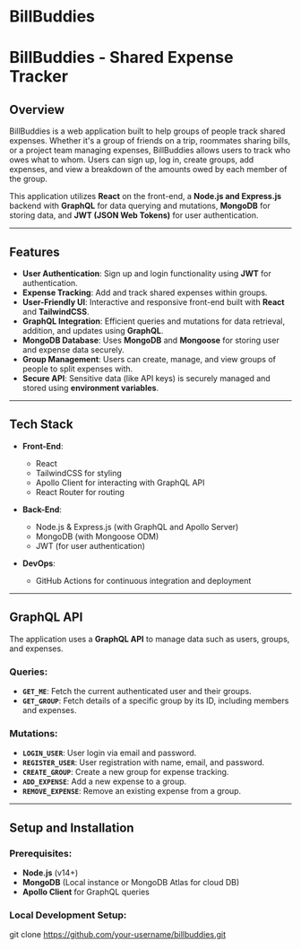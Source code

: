 
# BillBuddies 

# BillBuddies - Shared Expense Tracker

## Overview
BillBuddies is a web application built to help groups of people track shared expenses. Whether it's a group of friends on a trip, roommates sharing bills, or a project team managing expenses, BillBuddies allows users to track who owes what to whom. Users can sign up, log in, create groups, add expenses, and view a breakdown of the amounts owed by each member of the group.

This application utilizes **React** on the front-end, a **Node.js and Express.js** backend with **GraphQL** for data querying and mutations, **MongoDB** for storing data, and **JWT (JSON Web Tokens)** for user authentication.

---

## Features

- **User Authentication**: Sign up and login functionality using **JWT** for authentication.
- **Expense Tracking**: Add and track shared expenses within groups.
- **User-Friendly UI**: Interactive and responsive front-end built with **React** and **TailwindCSS**.
- **GraphQL Integration**: Efficient queries and mutations for data retrieval, addition, and updates using **GraphQL**.
- **MongoDB Database**: Uses **MongoDB** and **Mongoose** for storing user and expense data securely.
- **Group Management**: Users can create, manage, and view groups of people to split expenses with.
- **Secure API**: Sensitive data (like API keys) is securely managed and stored using **environment variables**.

---

## Tech Stack

- **Front-End**: 
  - React
  - TailwindCSS for styling
  - Apollo Client for interacting with GraphQL API
  - React Router for routing

- **Back-End**:
  - Node.js & Express.js (with GraphQL and Apollo Server)
  - MongoDB (with Mongoose ODM)
  - JWT (for user authentication)
  
- **DevOps**:
  - GitHub Actions for continuous integration and deployment

---

## GraphQL API

The application uses a **GraphQL API** to manage data such as users, groups, and expenses.

### Queries:
- **`GET_ME`**: Fetch the current authenticated user and their groups.
- **`GET_GROUP`**: Fetch details of a specific group by its ID, including members and expenses.

### Mutations:
- **`LOGIN_USER`**: User login via email and password.
- **`REGISTER_USER`**: User registration with name, email, and password.
- **`CREATE_GROUP`**: Create a new group for expense tracking.
- **`ADD_EXPENSE`**: Add a new expense to a group.
- **`REMOVE_EXPENSE`**: Remove an existing expense from a group.

---

## Setup and Installation

### Prerequisites:
- **Node.js** (v14+)
- **MongoDB** (Local instance or MongoDB Atlas for cloud DB)
- **Apollo Client** for GraphQL queries

### Local Development Setup:


   git clone https://github.com/your-username/billbuddies.git

